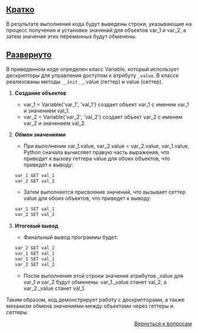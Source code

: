 ## <u>Кратко</u>

В результате выполнения кода будут выведены строки, указывающие на процесс получения и установки значений для объектов
var_1 и var_2, а затем значения этих переменных будут обменены.

## <u>Развернуто</u>

В приведенном коде определен класс Variable, который использует дескрипторы для управления доступом к атрибуту `_value`.
В классе реализованы методы `__init__`, value (геттер) и value (сеттер).

1. **Создание объектов**
    - var_1 = Variable('var_1', 'val_1') создает объект var_1 с именем var_1 и значением val_1.
    - var_2 = Variable('var_2', 'val_2') создает объект var_2 с именем var_2 и значением val_2.

2. **Обмен значениями**
    - При выполнении var_1.value, var_2.value = var_2.value, var_1.value, Python сначала вычисляет правую часть
      выражения, что приводит к вызову геттера value для обоих объектов, что приведет к выводу:
    ```python
    var_1 GET val_1
    var_2 GET val_2
    ```
    - Затем выполняется присвоение значений, что вызывает сеттер value для обоих объектов, что приведет к выводу:
    ```python
    var_1 SET val_1
    var_2 SET val_2
    ```

3. **Итоговый вывод**
    - Финальный вывод программы будет:
    ```python
    var_2 GET val_2
    var_1 GET val_1
    var_1 SET val_1
    var_2 SET val_2
    ```
    - После выполнения этой строки значения атрибутов _value для var_1 и var_2 будут обменены: var_1._value станет
      val_2, а var_2._value станет val_1.

Таким образом, код демонстрирует работу с дескрипторами, а также механизм обмена значениями между объектами через
геттеры и сеттеры.

<div align="right">

[Вернуться к вопросам](../Вопросы.md)

</div>
